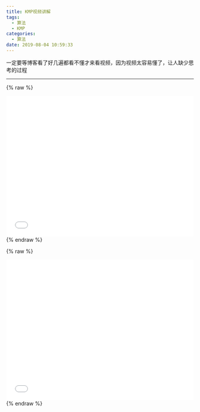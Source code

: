 ```yaml
---
title: KMP视频讲解
tags:
  - 算法
  - KMP
categories:
  - 算法
date: 2019-08-04 10:59:33
---
```


一定要等博客看了好几遍都看不懂才来看视频，因为视频太容易懂了，让人缺少思考的过程

<!-- more -->

---

{% raw %}
<div style="position: relative; width: 100%; height: 0; padding-bottom: 75%;"><iframe src="//player.bilibili.com/player.html?aid=11866460&cid=19594712" scrolling="no" border="0" frameborder="no" framespacing="0" allowfullscreen="true" style="position: absolute; width: 100%; height: 100%; left: 0; top: 0;"></iframe></div>
{% endraw %}


{% raw %}
<div style="position: relative; width: 100%; height: 0; padding-bottom: 75%;"><iframe src="//player.bilibili.com/player.html?aid=16828557&cid=27494484" scrolling="no" border="0" frameborder="no" framespacing="0" allowfullscreen="true" style="position: absolute; width: 100%; height: 100%; left: 0; top: 0;"></iframe></div>
{% endraw %}